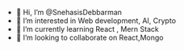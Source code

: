 - 👋 Hi, I’m @SnehasisDebbarman
- 👀 I’m interested in Web development, AI, Crypto
- 🌱 I’m currently learning React , Mern Stack
- 💞️ I’m looking to collaborate on React,Mongo

<!---
SnehasisDebbarman/SnehasisDebbarman is a ✨ special ✨ repository because its `README.md` (this file) appears on your GitHub profile.
You can click the Preview link to take a look at your changes.
--->
